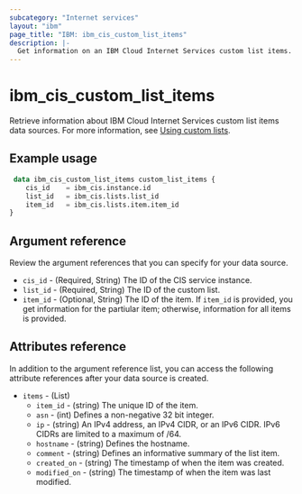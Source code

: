 ```yaml
---
subcategory: "Internet services"
layout: "ibm"
page_title: "IBM: ibm_cis_custom_list_items"
description: |-
  Get information on an IBM Cloud Internet Services custom list items.
---
```


# ibm_cis_custom_list_items

Retrieve information about IBM Cloud Internet Services custom list items data sources. For more information, see [Using custom lists](https:/cloud.ibm.com/docs/cis?group=custom-lists).

## Example usage

```terraform
 data ibm_cis_custom_list_items custom_list_items {
    cis_id    = ibm_cis.instance.id
    list_id   = ibm_cis.lists.list_id 
    item_id   = ibm_cis.lists.item.item_id
}
```

## Argument reference

Review the argument references that you can specify for your data source.

- `cis_id` - (Required, String) The ID of the CIS service instance.
- `list_id` - (Required, String) The ID of the custom list.
- `item_id` - (Optional, String) The ID of the item. If `item_id` is provided, you get information for the partiular item; otherwise, information for all items is provided.

## Attributes reference

In addition to the argument reference list, you can access the following attribute references after your data source is created.

- `items` - (List)
  - `item_id` - (string) The unique ID of the item.
  - `asn` - (int) Defines a non-negative 32 bit integer.
  - `ip` - (string) An IPv4 address, an IPv4 CIDR, or an IPv6 CIDR. IPv6 CIDRs are limited to a maximum of /64.
  - `hostname` - (string) Defines the hostname.
  - `comment` - (string) Defines an informative summary of the list item.
  - `created_on` - (string) The timestamp of when the item was created.
  - `modified_on` - (string) The timestamp of when the item was last modified.
